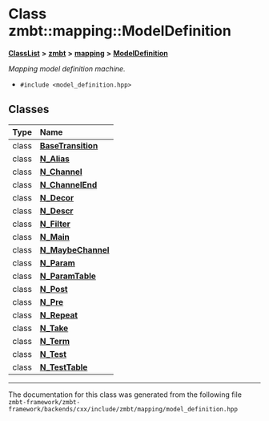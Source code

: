 

# Class zmbt::mapping::ModelDefinition



[**ClassList**](annotated.md) **>** [**zmbt**](namespacezmbt.md) **>** [**mapping**](namespacezmbt_1_1mapping.md) **>** [**ModelDefinition**](classzmbt_1_1mapping_1_1ModelDefinition.md)



_Mapping model definition machine._ 

* `#include <model_definition.hpp>`















## Classes

| Type | Name |
| ---: | :--- |
| class | [**BaseTransition**](classzmbt_1_1mapping_1_1ModelDefinition_1_1BaseTransition.md) <br> |
| class | [**N\_Alias**](classzmbt_1_1mapping_1_1ModelDefinition_1_1N__Alias.md) <br> |
| class | [**N\_Channel**](classzmbt_1_1mapping_1_1ModelDefinition_1_1N__Channel.md) <br> |
| class | [**N\_ChannelEnd**](classzmbt_1_1mapping_1_1ModelDefinition_1_1N__ChannelEnd.md) <br> |
| class | [**N\_Decor**](classzmbt_1_1mapping_1_1ModelDefinition_1_1N__Decor.md) <br> |
| class | [**N\_Descr**](classzmbt_1_1mapping_1_1ModelDefinition_1_1N__Descr.md) <br> |
| class | [**N\_Filter**](classzmbt_1_1mapping_1_1ModelDefinition_1_1N__Filter.md) <br> |
| class | [**N\_Main**](classzmbt_1_1mapping_1_1ModelDefinition_1_1N__Main.md) <br> |
| class | [**N\_MaybeChannel**](classzmbt_1_1mapping_1_1ModelDefinition_1_1N__MaybeChannel.md) <br> |
| class | [**N\_Param**](classzmbt_1_1mapping_1_1ModelDefinition_1_1N__Param.md) <br> |
| class | [**N\_ParamTable**](classzmbt_1_1mapping_1_1ModelDefinition_1_1N__ParamTable.md) <br> |
| class | [**N\_Post**](classzmbt_1_1mapping_1_1ModelDefinition_1_1N__Post.md) <br> |
| class | [**N\_Pre**](classzmbt_1_1mapping_1_1ModelDefinition_1_1N__Pre.md) <br> |
| class | [**N\_Repeat**](classzmbt_1_1mapping_1_1ModelDefinition_1_1N__Repeat.md) <br> |
| class | [**N\_Take**](classzmbt_1_1mapping_1_1ModelDefinition_1_1N__Take.md) <br> |
| class | [**N\_Term**](classzmbt_1_1mapping_1_1ModelDefinition_1_1N__Term.md) <br> |
| class | [**N\_Test**](classzmbt_1_1mapping_1_1ModelDefinition_1_1N__Test.md) <br> |
| class | [**N\_TestTable**](classzmbt_1_1mapping_1_1ModelDefinition_1_1N__TestTable.md) <br> |



















































------------------------------
The documentation for this class was generated from the following file `zmbt-framework/zmbt-framework/backends/cxx/include/zmbt/mapping/model_definition.hpp`

